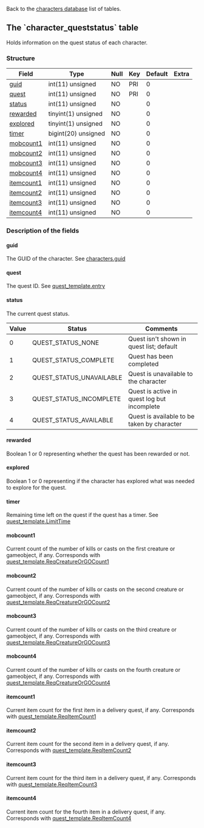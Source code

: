 Back to the [characters database](charactersdb_struct) list of tables.

The \`character\_queststatus\` table
------------------------------------

Holds information on the quest status of each character.

### Structure

| **Field**                                      | **Type**            | **Null** | **Key** | **Default** | **Extra** |
|------------------------------------------------|---------------------|----------|---------|-------------|-----------|
| [guid](Character_queststatus#guid)             | int(11) unsigned    | NO       | PRI     | 0           |           |
| [quest](Character_queststatus#quest)           | int(11) unsigned    | NO       | PRI     | 0           |           |
| [status](Character_queststatus#status)         | int(11) unsigned    | NO       |         | 0           |           |
| [rewarded](Character_queststatus#rewarded)     | tinyint(1) unsigned | NO       |         | 0           |           |
| [explored](Character_queststatus#explored)     | tinyint(1) unsigned | NO       |         | 0           |           |
| [timer](Character_queststatus#timer)           | bigint(20) unsigned | NO       |         | 0           |           |
| [mobcount1](Character_queststatus#mobcount1)   | int(11) unsigned    | NO       |         | 0           |           |
| [mobcount2](Character_queststatus#mobcount2)   | int(11) unsigned    | NO       |         | 0           |           |
| [mobcount3](Character_queststatus#mobcount3)   | int(11) unsigned    | NO       |         | 0           |           |
| [mobcount4](Character_queststatus#mobcount4)   | int(11) unsigned    | NO       |         | 0           |           |
| [itemcount1](Character_queststatus#itemcount1) | int(11) unsigned    | NO       |         | 0           |           |
| [itemcount2](Character_queststatus#itemcount2) | int(11) unsigned    | NO       |         | 0           |           |
| [itemcount3](Character_queststatus#itemcount3) | int(11) unsigned    | NO       |         | 0           |           |
| [itemcount4](Character_queststatus#itemcount4) | int(11) unsigned    | NO       |         | 0           |           |

### Description of the fields

#### guid

The GUID of the character. See [characters.guid](characters#guid)

#### quest

The quest ID. See [quest\_template.entry](quest_template#entry)

#### status

The current quest status.

| Value | Status                   | Comments                                    |
| ----- | ------------------------ | ------------------------------------------- |
| 0     | QUEST_STATUS_NONE        | Quest isn't shown in quest list; default    |
| 1     | QUEST_STATUS_COMPLETE    | Quest has been completed                    |
| 2     | QUEST_STATUS_UNAVAILABLE | Quest is unavailable to the character       |
| 3     | QUEST_STATUS_INCOMPLETE  | Quest is active in quest log but incomplete |
| 4     | QUEST_STATUS_AVAILABLE   | Quest is available to be taken by character |

#### rewarded

Boolean 1 or 0 representing whether the quest has been rewarded or not.

#### explored

Boolean 1 or 0 representing if the character has explored what was needed to explore for the quest.

#### timer

Remaining time left on the quest if the quest has a timer. See [quest\_template.LimitTime](quest_template#LimitTime)

#### mobcount1

Current count of the number of kills or casts on the first creature or gameobject, if any. Corresponds with [quest\_template.ReqCreatureOrGOCount1](quest_template#ReqCreatureOrGOCount)

#### mobcount2

Current count of the number of kills or casts on the second creature or gameobject, if any. Corresponds with [quest\_template.ReqCreatureOrGOCount2](quest_template#ReqCreatureOrGOCount)

#### mobcount3

Current count of the number of kills or casts on the third creature or gameobject, if any. Corresponds with [quest\_template.ReqCreatureOrGOCount3](quest_template#ReqCreatureOrGOCount)

#### mobcount4

Current count of the number of kills or casts on the fourth creature or gameobject, if any. Corresponds with [quest\_template.ReqCreatureOrGOCount4](quest_template#ReqCreatureOrGOCount)

#### itemcount1

Current item count for the first item in a delivery quest, if any. Corresponds with [quest\_template.ReqItemCount1](quest_template#ReqItemCount)

#### itemcount2

Current item count for the second item in a delivery quest, if any. Corresponds with [quest\_template.ReqItemCount2](quest_template#ReqItemCount)

#### itemcount3

Current item count for the third item in a delivery quest, if any. Corresponds with [quest\_template.ReqItemCount3](quest_template#ReqItemCount)

#### itemcount4

Current item count for the fourth item in a delivery quest, if any. Corresponds with [quest\_template.ReqItemCount4](quest_template#ReqItemCount)
